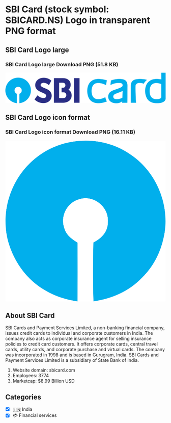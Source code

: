 # SBI Card (stock symbol: SBICARD.NS) Logo in transparent PNG format

## SBI Card Logo large

### SBI Card Logo large Download PNG (51.8 KB)

![SBI Card Logo large Download PNG (51.8 KB)](/img/orig/SBICARD.NS_BIG-26943b4e.png)

## SBI Card Logo icon format

### SBI Card Logo icon format Download PNG (16.11 KB)

![SBI Card Logo icon format Download PNG (16.11 KB)](/img/orig/SBICARD.NS-41ef46ca.png)

## About SBI Card

SBI Cards and Payment Services Limited, a non-banking financial company, issues credit cards to individual and corporate customers in India. The company also acts as corporate insurance agent for selling insurance policies to credit card customers. It offers corporate cards, central travel cards, utility cards, and corporate purchase and virtual cards. The company was incorporated in 1998 and is based in Gurugram, India. SBI Cards and Payment Services Limited is a subsidiary of State Bank of India.

1. Website domain: sbicard.com
2. Employees: 3774
3. Marketcap: $8.99 Billion USD


## Categories
- [x] 🇮🇳 India
- [x] 💳 Financial services
